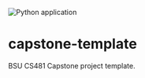 ![Python application](https://github.com/cs481-ekh/s21-team-ion/workflows/Python%20application/badge.svg?branch=main&event=page_build)

# capstone-template
BSU CS481 Capstone project template.
